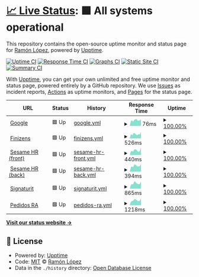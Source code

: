 # [📈 Live Status](https://demo.upptime.js.org): <!--live status--> **🟩 All systems operational**

This repository contains the open-source uptime monitor and status page for [Ramón López](https://rlopez.super.site/), powered by [Upptime](https://github.com/upptime/upptime).

[![Uptime CI](https://github.com/ralona/upptime/workflows/Uptime%20CI/badge.svg)](https://github.com/ralona/upptime/actions?query=workflow%3A%22Uptime+CI%22)
[![Response Time CI](https://github.com/ralona/upptime/workflows/Response%20Time%20CI/badge.svg)](https://github.com/ralona/upptime/actions?query=workflow%3A%22Response+Time+CI%22)
[![Graphs CI](https://github.com/ralona/upptime/workflows/Graphs%20CI/badge.svg)](https://github.com/ralona/upptime/actions?query=workflow%3A%22Graphs+CI%22)
[![Static Site CI](https://github.com/ralona/upptime/workflows/Static%20Site%20CI/badge.svg)](https://github.com/ralona/upptime/actions?query=workflow%3A%22Static+Site+CI%22)
[![Summary CI](https://github.com/ralona/upptime/workflows/Summary%20CI/badge.svg)](https://github.com/ralona/upptime/actions?query=workflow%3A%22Summary+CI%22)

With [Upptime](https://upptime.js.org), you can get your own unlimited and free uptime monitor and status page, powered entirely by a GitHub repository. We use [Issues](https://github.com/ralona/upptime/issues) as incident reports, [Actions](https://github.com/ralona/upptime/actions) as uptime monitors, and [Pages](https://demo.upptime.js.org) for the status page.

<!--start: status pages-->
<!-- This summary is generated by Upptime (https://github.com/upptime/upptime) -->
<!-- Do not edit this manually, your changes will be overwritten -->
<!-- prettier-ignore -->
| URL | Status | History | Response Time | Uptime |
| --- | ------ | ------- | ------------- | ------ |
| <img alt="" src="https://icons.duckduckgo.com/ip3/www.google.com.ico" height="13"> [Google](https://www.google.com) | 🟩 Up | [google.yml](https://github.com/ralona/upptime/commits/HEAD/history/google.yml) | <details><summary><img alt="Response time graph" src="./graphs/google/response-time-week.png" height="20"> 76ms</summary><br><a href="https://demo.upptime.js.org/history/google"><img alt="Response time 117" src="https://img.shields.io/endpoint?url=https%3A%2F%2Fraw.githubusercontent.com%2Fralona%2Fupptime%2FHEAD%2Fapi%2Fgoogle%2Fresponse-time.json"></a><br><a href="https://demo.upptime.js.org/history/google"><img alt="24-hour response time 87" src="https://img.shields.io/endpoint?url=https%3A%2F%2Fraw.githubusercontent.com%2Fralona%2Fupptime%2FHEAD%2Fapi%2Fgoogle%2Fresponse-time-day.json"></a><br><a href="https://demo.upptime.js.org/history/google"><img alt="7-day response time 76" src="https://img.shields.io/endpoint?url=https%3A%2F%2Fraw.githubusercontent.com%2Fralona%2Fupptime%2FHEAD%2Fapi%2Fgoogle%2Fresponse-time-week.json"></a><br><a href="https://demo.upptime.js.org/history/google"><img alt="30-day response time 99" src="https://img.shields.io/endpoint?url=https%3A%2F%2Fraw.githubusercontent.com%2Fralona%2Fupptime%2FHEAD%2Fapi%2Fgoogle%2Fresponse-time-month.json"></a><br><a href="https://demo.upptime.js.org/history/google"><img alt="1-year response time 117" src="https://img.shields.io/endpoint?url=https%3A%2F%2Fraw.githubusercontent.com%2Fralona%2Fupptime%2FHEAD%2Fapi%2Fgoogle%2Fresponse-time-year.json"></a></details> | <details><summary><a href="https://demo.upptime.js.org/history/google">100.00%</a></summary><a href="https://demo.upptime.js.org/history/google"><img alt="All-time uptime 100.00%" src="https://img.shields.io/endpoint?url=https%3A%2F%2Fraw.githubusercontent.com%2Fralona%2Fupptime%2FHEAD%2Fapi%2Fgoogle%2Fuptime.json"></a><br><a href="https://demo.upptime.js.org/history/google"><img alt="24-hour uptime 100.00%" src="https://img.shields.io/endpoint?url=https%3A%2F%2Fraw.githubusercontent.com%2Fralona%2Fupptime%2FHEAD%2Fapi%2Fgoogle%2Fuptime-day.json"></a><br><a href="https://demo.upptime.js.org/history/google"><img alt="7-day uptime 100.00%" src="https://img.shields.io/endpoint?url=https%3A%2F%2Fraw.githubusercontent.com%2Fralona%2Fupptime%2FHEAD%2Fapi%2Fgoogle%2Fuptime-week.json"></a><br><a href="https://demo.upptime.js.org/history/google"><img alt="30-day uptime 100.00%" src="https://img.shields.io/endpoint?url=https%3A%2F%2Fraw.githubusercontent.com%2Fralona%2Fupptime%2FHEAD%2Fapi%2Fgoogle%2Fuptime-month.json"></a><br><a href="https://demo.upptime.js.org/history/google"><img alt="1-year uptime 100.00%" src="https://img.shields.io/endpoint?url=https%3A%2F%2Fraw.githubusercontent.com%2Fralona%2Fupptime%2FHEAD%2Fapi%2Fgoogle%2Fuptime-year.json"></a></details>
| <img alt="" src="https://icons.duckduckgo.com/ip3/app.finizens.com.ico" height="13"> [Finizens](https://app.finizens.com) | 🟩 Up | [finizens.yml](https://github.com/ralona/upptime/commits/HEAD/history/finizens.yml) | <details><summary><img alt="Response time graph" src="./graphs/finizens/response-time-week.png" height="20"> 526ms</summary><br><a href="https://demo.upptime.js.org/history/finizens"><img alt="Response time 514" src="https://img.shields.io/endpoint?url=https%3A%2F%2Fraw.githubusercontent.com%2Fralona%2Fupptime%2FHEAD%2Fapi%2Ffinizens%2Fresponse-time.json"></a><br><a href="https://demo.upptime.js.org/history/finizens"><img alt="24-hour response time 594" src="https://img.shields.io/endpoint?url=https%3A%2F%2Fraw.githubusercontent.com%2Fralona%2Fupptime%2FHEAD%2Fapi%2Ffinizens%2Fresponse-time-day.json"></a><br><a href="https://demo.upptime.js.org/history/finizens"><img alt="7-day response time 526" src="https://img.shields.io/endpoint?url=https%3A%2F%2Fraw.githubusercontent.com%2Fralona%2Fupptime%2FHEAD%2Fapi%2Ffinizens%2Fresponse-time-week.json"></a><br><a href="https://demo.upptime.js.org/history/finizens"><img alt="30-day response time 506" src="https://img.shields.io/endpoint?url=https%3A%2F%2Fraw.githubusercontent.com%2Fralona%2Fupptime%2FHEAD%2Fapi%2Ffinizens%2Fresponse-time-month.json"></a><br><a href="https://demo.upptime.js.org/history/finizens"><img alt="1-year response time 514" src="https://img.shields.io/endpoint?url=https%3A%2F%2Fraw.githubusercontent.com%2Fralona%2Fupptime%2FHEAD%2Fapi%2Ffinizens%2Fresponse-time-year.json"></a></details> | <details><summary><a href="https://demo.upptime.js.org/history/finizens">100.00%</a></summary><a href="https://demo.upptime.js.org/history/finizens"><img alt="All-time uptime 96.64%" src="https://img.shields.io/endpoint?url=https%3A%2F%2Fraw.githubusercontent.com%2Fralona%2Fupptime%2FHEAD%2Fapi%2Ffinizens%2Fuptime.json"></a><br><a href="https://demo.upptime.js.org/history/finizens"><img alt="24-hour uptime 100.00%" src="https://img.shields.io/endpoint?url=https%3A%2F%2Fraw.githubusercontent.com%2Fralona%2Fupptime%2FHEAD%2Fapi%2Ffinizens%2Fuptime-day.json"></a><br><a href="https://demo.upptime.js.org/history/finizens"><img alt="7-day uptime 100.00%" src="https://img.shields.io/endpoint?url=https%3A%2F%2Fraw.githubusercontent.com%2Fralona%2Fupptime%2FHEAD%2Fapi%2Ffinizens%2Fuptime-week.json"></a><br><a href="https://demo.upptime.js.org/history/finizens"><img alt="30-day uptime 99.96%" src="https://img.shields.io/endpoint?url=https%3A%2F%2Fraw.githubusercontent.com%2Fralona%2Fupptime%2FHEAD%2Fapi%2Ffinizens%2Fuptime-month.json"></a><br><a href="https://demo.upptime.js.org/history/finizens"><img alt="1-year uptime 96.64%" src="https://img.shields.io/endpoint?url=https%3A%2F%2Fraw.githubusercontent.com%2Fralona%2Fupptime%2FHEAD%2Fapi%2Ffinizens%2Fuptime-year.json"></a></details>
| <img alt="" src="https://icons.duckduckgo.com/ip3/app.sesametime.com.ico" height="13"> [Sesame HR (front)](https://app.sesametime.com) | 🟩 Up | [sesame-hr-front.yml](https://github.com/ralona/upptime/commits/HEAD/history/sesame-hr-front.yml) | <details><summary><img alt="Response time graph" src="./graphs/sesame-hr-front/response-time-week.png" height="20"> 440ms</summary><br><a href="https://demo.upptime.js.org/history/sesame-hr-front"><img alt="Response time 501" src="https://img.shields.io/endpoint?url=https%3A%2F%2Fraw.githubusercontent.com%2Fralona%2Fupptime%2FHEAD%2Fapi%2Fsesame-hr-front%2Fresponse-time.json"></a><br><a href="https://demo.upptime.js.org/history/sesame-hr-front"><img alt="24-hour response time 668" src="https://img.shields.io/endpoint?url=https%3A%2F%2Fraw.githubusercontent.com%2Fralona%2Fupptime%2FHEAD%2Fapi%2Fsesame-hr-front%2Fresponse-time-day.json"></a><br><a href="https://demo.upptime.js.org/history/sesame-hr-front"><img alt="7-day response time 440" src="https://img.shields.io/endpoint?url=https%3A%2F%2Fraw.githubusercontent.com%2Fralona%2Fupptime%2FHEAD%2Fapi%2Fsesame-hr-front%2Fresponse-time-week.json"></a><br><a href="https://demo.upptime.js.org/history/sesame-hr-front"><img alt="30-day response time 564" src="https://img.shields.io/endpoint?url=https%3A%2F%2Fraw.githubusercontent.com%2Fralona%2Fupptime%2FHEAD%2Fapi%2Fsesame-hr-front%2Fresponse-time-month.json"></a><br><a href="https://demo.upptime.js.org/history/sesame-hr-front"><img alt="1-year response time 501" src="https://img.shields.io/endpoint?url=https%3A%2F%2Fraw.githubusercontent.com%2Fralona%2Fupptime%2FHEAD%2Fapi%2Fsesame-hr-front%2Fresponse-time-year.json"></a></details> | <details><summary><a href="https://demo.upptime.js.org/history/sesame-hr-front">100.00%</a></summary><a href="https://demo.upptime.js.org/history/sesame-hr-front"><img alt="All-time uptime 99.98%" src="https://img.shields.io/endpoint?url=https%3A%2F%2Fraw.githubusercontent.com%2Fralona%2Fupptime%2FHEAD%2Fapi%2Fsesame-hr-front%2Fuptime.json"></a><br><a href="https://demo.upptime.js.org/history/sesame-hr-front"><img alt="24-hour uptime 100.00%" src="https://img.shields.io/endpoint?url=https%3A%2F%2Fraw.githubusercontent.com%2Fralona%2Fupptime%2FHEAD%2Fapi%2Fsesame-hr-front%2Fuptime-day.json"></a><br><a href="https://demo.upptime.js.org/history/sesame-hr-front"><img alt="7-day uptime 100.00%" src="https://img.shields.io/endpoint?url=https%3A%2F%2Fraw.githubusercontent.com%2Fralona%2Fupptime%2FHEAD%2Fapi%2Fsesame-hr-front%2Fuptime-week.json"></a><br><a href="https://demo.upptime.js.org/history/sesame-hr-front"><img alt="30-day uptime 100.00%" src="https://img.shields.io/endpoint?url=https%3A%2F%2Fraw.githubusercontent.com%2Fralona%2Fupptime%2FHEAD%2Fapi%2Fsesame-hr-front%2Fuptime-month.json"></a><br><a href="https://demo.upptime.js.org/history/sesame-hr-front"><img alt="1-year uptime 99.98%" src="https://img.shields.io/endpoint?url=https%3A%2F%2Fraw.githubusercontent.com%2Fralona%2Fupptime%2FHEAD%2Fapi%2Fsesame-hr-front%2Fuptime-year.json"></a></details>
| <img alt="" src="https://icons.duckduckgo.com/ip3/back.sesametime.com.ico" height="13"> [Sesame HR (back)](https://back.sesametime.com/api/v3/pre-register/7e60c534-86f8-4d05-8d97-a25e9b2f4f5b) | 🟩 Up | [sesame-hr-back.yml](https://github.com/ralona/upptime/commits/HEAD/history/sesame-hr-back.yml) | <details><summary><img alt="Response time graph" src="./graphs/sesame-hr-back/response-time-week.png" height="20"> 394ms</summary><br><a href="https://demo.upptime.js.org/history/sesame-hr-back"><img alt="Response time 535" src="https://img.shields.io/endpoint?url=https%3A%2F%2Fraw.githubusercontent.com%2Fralona%2Fupptime%2FHEAD%2Fapi%2Fsesame-hr-back%2Fresponse-time.json"></a><br><a href="https://demo.upptime.js.org/history/sesame-hr-back"><img alt="24-hour response time 489" src="https://img.shields.io/endpoint?url=https%3A%2F%2Fraw.githubusercontent.com%2Fralona%2Fupptime%2FHEAD%2Fapi%2Fsesame-hr-back%2Fresponse-time-day.json"></a><br><a href="https://demo.upptime.js.org/history/sesame-hr-back"><img alt="7-day response time 394" src="https://img.shields.io/endpoint?url=https%3A%2F%2Fraw.githubusercontent.com%2Fralona%2Fupptime%2FHEAD%2Fapi%2Fsesame-hr-back%2Fresponse-time-week.json"></a><br><a href="https://demo.upptime.js.org/history/sesame-hr-back"><img alt="30-day response time 502" src="https://img.shields.io/endpoint?url=https%3A%2F%2Fraw.githubusercontent.com%2Fralona%2Fupptime%2FHEAD%2Fapi%2Fsesame-hr-back%2Fresponse-time-month.json"></a><br><a href="https://demo.upptime.js.org/history/sesame-hr-back"><img alt="1-year response time 535" src="https://img.shields.io/endpoint?url=https%3A%2F%2Fraw.githubusercontent.com%2Fralona%2Fupptime%2FHEAD%2Fapi%2Fsesame-hr-back%2Fresponse-time-year.json"></a></details> | <details><summary><a href="https://demo.upptime.js.org/history/sesame-hr-back">100.00%</a></summary><a href="https://demo.upptime.js.org/history/sesame-hr-back"><img alt="All-time uptime 99.93%" src="https://img.shields.io/endpoint?url=https%3A%2F%2Fraw.githubusercontent.com%2Fralona%2Fupptime%2FHEAD%2Fapi%2Fsesame-hr-back%2Fuptime.json"></a><br><a href="https://demo.upptime.js.org/history/sesame-hr-back"><img alt="24-hour uptime 100.00%" src="https://img.shields.io/endpoint?url=https%3A%2F%2Fraw.githubusercontent.com%2Fralona%2Fupptime%2FHEAD%2Fapi%2Fsesame-hr-back%2Fuptime-day.json"></a><br><a href="https://demo.upptime.js.org/history/sesame-hr-back"><img alt="7-day uptime 100.00%" src="https://img.shields.io/endpoint?url=https%3A%2F%2Fraw.githubusercontent.com%2Fralona%2Fupptime%2FHEAD%2Fapi%2Fsesame-hr-back%2Fuptime-week.json"></a><br><a href="https://demo.upptime.js.org/history/sesame-hr-back"><img alt="30-day uptime 100.00%" src="https://img.shields.io/endpoint?url=https%3A%2F%2Fraw.githubusercontent.com%2Fralona%2Fupptime%2FHEAD%2Fapi%2Fsesame-hr-back%2Fuptime-month.json"></a><br><a href="https://demo.upptime.js.org/history/sesame-hr-back"><img alt="1-year uptime 99.93%" src="https://img.shields.io/endpoint?url=https%3A%2F%2Fraw.githubusercontent.com%2Fralona%2Fupptime%2FHEAD%2Fapi%2Fsesame-hr-back%2Fuptime-year.json"></a></details>
| <img alt="" src="https://icons.duckduckgo.com/ip3/app.signaturit.com.ico" height="13"> [Signaturit](https://app.signaturit.com) | 🟩 Up | [signaturit.yml](https://github.com/ralona/upptime/commits/HEAD/history/signaturit.yml) | <details><summary><img alt="Response time graph" src="./graphs/signaturit/response-time-week.png" height="20"> 865ms</summary><br><a href="https://demo.upptime.js.org/history/signaturit"><img alt="Response time 1938" src="https://img.shields.io/endpoint?url=https%3A%2F%2Fraw.githubusercontent.com%2Fralona%2Fupptime%2FHEAD%2Fapi%2Fsignaturit%2Fresponse-time.json"></a><br><a href="https://demo.upptime.js.org/history/signaturit"><img alt="24-hour response time 1122" src="https://img.shields.io/endpoint?url=https%3A%2F%2Fraw.githubusercontent.com%2Fralona%2Fupptime%2FHEAD%2Fapi%2Fsignaturit%2Fresponse-time-day.json"></a><br><a href="https://demo.upptime.js.org/history/signaturit"><img alt="7-day response time 865" src="https://img.shields.io/endpoint?url=https%3A%2F%2Fraw.githubusercontent.com%2Fralona%2Fupptime%2FHEAD%2Fapi%2Fsignaturit%2Fresponse-time-week.json"></a><br><a href="https://demo.upptime.js.org/history/signaturit"><img alt="30-day response time 993" src="https://img.shields.io/endpoint?url=https%3A%2F%2Fraw.githubusercontent.com%2Fralona%2Fupptime%2FHEAD%2Fapi%2Fsignaturit%2Fresponse-time-month.json"></a><br><a href="https://demo.upptime.js.org/history/signaturit"><img alt="1-year response time 1938" src="https://img.shields.io/endpoint?url=https%3A%2F%2Fraw.githubusercontent.com%2Fralona%2Fupptime%2FHEAD%2Fapi%2Fsignaturit%2Fresponse-time-year.json"></a></details> | <details><summary><a href="https://demo.upptime.js.org/history/signaturit">100.00%</a></summary><a href="https://demo.upptime.js.org/history/signaturit"><img alt="All-time uptime 99.98%" src="https://img.shields.io/endpoint?url=https%3A%2F%2Fraw.githubusercontent.com%2Fralona%2Fupptime%2FHEAD%2Fapi%2Fsignaturit%2Fuptime.json"></a><br><a href="https://demo.upptime.js.org/history/signaturit"><img alt="24-hour uptime 100.00%" src="https://img.shields.io/endpoint?url=https%3A%2F%2Fraw.githubusercontent.com%2Fralona%2Fupptime%2FHEAD%2Fapi%2Fsignaturit%2Fuptime-day.json"></a><br><a href="https://demo.upptime.js.org/history/signaturit"><img alt="7-day uptime 100.00%" src="https://img.shields.io/endpoint?url=https%3A%2F%2Fraw.githubusercontent.com%2Fralona%2Fupptime%2FHEAD%2Fapi%2Fsignaturit%2Fuptime-week.json"></a><br><a href="https://demo.upptime.js.org/history/signaturit"><img alt="30-day uptime 100.00%" src="https://img.shields.io/endpoint?url=https%3A%2F%2Fraw.githubusercontent.com%2Fralona%2Fupptime%2FHEAD%2Fapi%2Fsignaturit%2Fuptime-month.json"></a><br><a href="https://demo.upptime.js.org/history/signaturit"><img alt="1-year uptime 99.98%" src="https://img.shields.io/endpoint?url=https%3A%2F%2Fraw.githubusercontent.com%2Fralona%2Fupptime%2FHEAD%2Fapi%2Fsignaturit%2Fuptime-year.json"></a></details>
| <img alt="" src="https://icons.duckduckgo.com/ip3/pedidosra.ivsign.com.ico" height="13"> [Pedidos RA](https://pedidosra.ivsign.com) | 🟩 Up | [pedidos-ra.yml](https://github.com/ralona/upptime/commits/HEAD/history/pedidos-ra.yml) | <details><summary><img alt="Response time graph" src="./graphs/pedidos-ra/response-time-week.png" height="20"> 1218ms</summary><br><a href="https://demo.upptime.js.org/history/pedidos-ra"><img alt="Response time 1237" src="https://img.shields.io/endpoint?url=https%3A%2F%2Fraw.githubusercontent.com%2Fralona%2Fupptime%2FHEAD%2Fapi%2Fpedidos-ra%2Fresponse-time.json"></a><br><a href="https://demo.upptime.js.org/history/pedidos-ra"><img alt="24-hour response time 1660" src="https://img.shields.io/endpoint?url=https%3A%2F%2Fraw.githubusercontent.com%2Fralona%2Fupptime%2FHEAD%2Fapi%2Fpedidos-ra%2Fresponse-time-day.json"></a><br><a href="https://demo.upptime.js.org/history/pedidos-ra"><img alt="7-day response time 1218" src="https://img.shields.io/endpoint?url=https%3A%2F%2Fraw.githubusercontent.com%2Fralona%2Fupptime%2FHEAD%2Fapi%2Fpedidos-ra%2Fresponse-time-week.json"></a><br><a href="https://demo.upptime.js.org/history/pedidos-ra"><img alt="30-day response time 1242" src="https://img.shields.io/endpoint?url=https%3A%2F%2Fraw.githubusercontent.com%2Fralona%2Fupptime%2FHEAD%2Fapi%2Fpedidos-ra%2Fresponse-time-month.json"></a><br><a href="https://demo.upptime.js.org/history/pedidos-ra"><img alt="1-year response time 1237" src="https://img.shields.io/endpoint?url=https%3A%2F%2Fraw.githubusercontent.com%2Fralona%2Fupptime%2FHEAD%2Fapi%2Fpedidos-ra%2Fresponse-time-year.json"></a></details> | <details><summary><a href="https://demo.upptime.js.org/history/pedidos-ra">100.00%</a></summary><a href="https://demo.upptime.js.org/history/pedidos-ra"><img alt="All-time uptime 99.97%" src="https://img.shields.io/endpoint?url=https%3A%2F%2Fraw.githubusercontent.com%2Fralona%2Fupptime%2FHEAD%2Fapi%2Fpedidos-ra%2Fuptime.json"></a><br><a href="https://demo.upptime.js.org/history/pedidos-ra"><img alt="24-hour uptime 100.00%" src="https://img.shields.io/endpoint?url=https%3A%2F%2Fraw.githubusercontent.com%2Fralona%2Fupptime%2FHEAD%2Fapi%2Fpedidos-ra%2Fuptime-day.json"></a><br><a href="https://demo.upptime.js.org/history/pedidos-ra"><img alt="7-day uptime 100.00%" src="https://img.shields.io/endpoint?url=https%3A%2F%2Fraw.githubusercontent.com%2Fralona%2Fupptime%2FHEAD%2Fapi%2Fpedidos-ra%2Fuptime-week.json"></a><br><a href="https://demo.upptime.js.org/history/pedidos-ra"><img alt="30-day uptime 100.00%" src="https://img.shields.io/endpoint?url=https%3A%2F%2Fraw.githubusercontent.com%2Fralona%2Fupptime%2FHEAD%2Fapi%2Fpedidos-ra%2Fuptime-month.json"></a><br><a href="https://demo.upptime.js.org/history/pedidos-ra"><img alt="1-year uptime 99.97%" src="https://img.shields.io/endpoint?url=https%3A%2F%2Fraw.githubusercontent.com%2Fralona%2Fupptime%2FHEAD%2Fapi%2Fpedidos-ra%2Fuptime-year.json"></a></details>

<!--end: status pages-->

[**Visit our status website →**](https://demo.upptime.js.org)

## 📄 License

- Powered by: [Upptime](https://github.com/upptime/upptime)
- Code: [MIT](./LICENSE) © [Ramón López](https://rlopez.super.site/)
- Data in the `./history` directory: [Open Database License](https://opendatacommons.org/licenses/odbl/1-0/)
